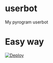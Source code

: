 # userbot
My pyrogram userbot
# Easy way
[![Deploy](https://www.herokucdn.com/deploy/button.svg)](https://heroku.com/deploy)
